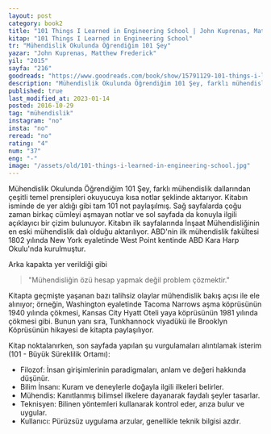 ```yaml
---
layout: post  
category: book2  
title: "101 Things I Learned in Engineering School | John Kuprenas, Matthew Frederick (Kitap)"  
kitap: "101 Things I Learned in Engineering School"  
tr: "Mühendislik Okulunda Öğrendiğim 101 Şey"  
yazar: "John Kuprenas, Matthew Frederick"  
yil: "2015"  
sayfa: "216"  
goodreads: "https://www.goodreads.com/book/show/15791129-101-things-i-learned-in-engineering-school"
description: "Mühendislik Okulunda Öğrendiğim 101 Şey, farklı mühendislik dallarından çeşitli temel prensipleri okuyucuya kısa notlar şeklinde aktarıyor."
published: true
last_modified_at: 2023-01-14
posted: 2016-10-29
tag: "mühendislik"
instagram: "no"
insta: "no"
reread: "no"
rating: "4"
num: "37"
eng: "-"
image: "/assets/old/101-things-i-learned-in-engineering-school.jpg"
---
```


Mühendislik Okulunda Öğrendiğim 101 Şey, farklı mühendislik dallarından çeşitli temel prensipleri okuyucuya kısa notlar şeklinde aktarıyor. Kitabın isminde de yer aldığı gibi tam 101 not paylaşılmış. Sağ sayfalarda çoğu zaman birkaç cümleyi aşmayan notlar ve sol sayfada da konuyla ilgili açıklayıcı bir çizim bulunuyor. Kitabın ilk sayfalarında İnşaat Mühendisliğinin en eski mühendislik dalı olduğu aktarılıyor. ABD'nin ilk mühendislik fakültesi 1802 yılında New York eyaletinde West Point kentinde ABD Kara Harp Okulu'nda kurulmuştur.  
  
Arka kapakta yer verildiği gibi 
> "Mühendisliğin özü hesap yapmak değil problem çözmektir."  
  
Kitapta geçmişte yaşanan bazı talihsiz olaylar mühendislik bakış açısı ile ele alınıyor; örneğin, Washington eyaletinde Tacoma Narrows aşma köprüsünün 1940 yılında çökmesi, Kansas City Hyatt Oteli yaya köprüsünün 1981 yılında çökmesi gibi. Bunun yanı sıra, Tunkhannock viyadükü ile Brooklyn Köprüsünün hikayesi de kitapta paylaşılıyor.  
  
Kitap noktalanırken, son sayfada yapılan şu vurgulamaları alıntılamak isterim (101 - Büyük Süreklilik Ortamı):  
  
- Filozof: İnsan girişimlerinin paradigmaları, anlam ve değeri hakkında düşünür.  
- Bilim İnsanı: Kuram ve deneylerle doğayla ilgili ilkeleri belirler.  
- Mühendis: Kanıtlanmış bilimsel ilkelere dayanarak faydalı şeyler tasarlar.  
- Teknisyen: Bilinen yöntemleri kullanarak kontrol eder, arıza bulur ve uygular.  
- Kullanıcı: Pürüzsüz uygulama arzular, genellikle teknik bilgisi azdır.  
  

